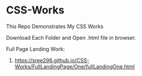 # CSS-Works
This Repo Demonstrates My CSS Works

Download Each Folder and Open .html file in browser.

Full Page Landing Work:
1. https://sree296.github.io/CSS-Works/FullLandingPage/One/fullLandingOne.html
